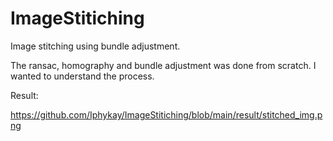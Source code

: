 # ImageStitiching
Image stitching using bundle adjustment. 

The ransac, homography and bundle adjustment was done from scratch. I wanted to understand the process. 

Result:

https://github.com/Iphykay/ImageStitiching/blob/main/result/stitched_img.png


